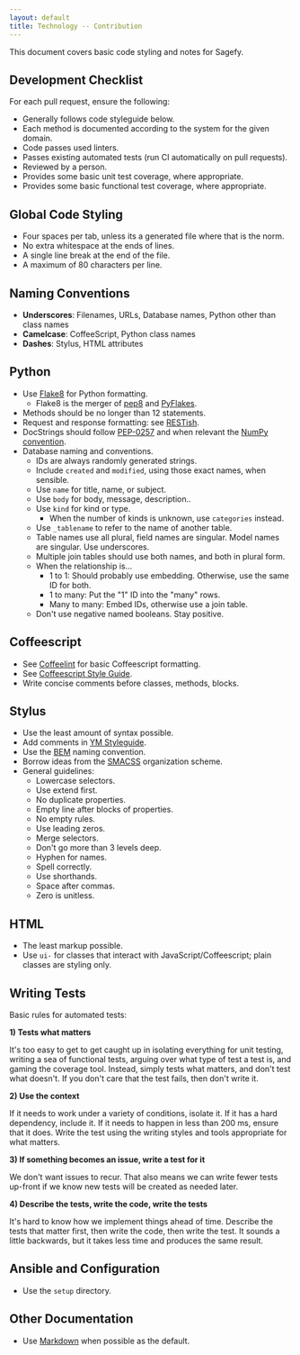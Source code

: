 ```yaml
---
layout: default
title: Technology -- Contribution
---
```


This document covers basic code styling and notes for Sagefy.

Development Checklist
---------------------

For each pull request, ensure the following:

- Generally follows code styleguide below.
- Each method is documented according to the system for the given domain.
- Code passes used linters.
- Passes existing automated tests (run CI automatically on pull requests).
- Reviewed by a person.
- Provides some basic unit test coverage, where appropriate.
- Provides some basic functional test coverage, where appropriate.

Global Code Styling
-------------------

- Four spaces per tab, unless its a generated file where that is the norm.
- No extra whitespace at the ends of lines.
- A single line break at the end of the file.
- A maximum of 80 characters per line.

Naming Conventions
------------------

- **Underscores**: Filenames, URLs, Database names, Python other than class names
- **Camelcase**: CoffeeScript, Python class names
- **Dashes**: Stylus, HTML attributes

Python
------

- Use [Flake8](https://flake8.readthedocs.org/en/2.0/) for Python formatting.
    - Flake8 is the merger of [pep8](https://github.com/jcrocholl/pep8) and [PyFlakes](https://launchpad.net/pyflakes).
- Methods should be no longer than 12 statements.
- Request and response formatting: see [RESTish](/technology/restish).
- DocStrings should follow [PEP-0257](http://legacy.python.org/dev/peps/pep-0257/) and when relevant the [NumPy convention](https://github.com/numpy/numpy/blob/master/doc/HOWTO_DOCUMENT.rst.txt).
- Database naming and conventions.
    - IDs are always randomly generated strings.
    - Include `created` and `modified`, using those exact names, when sensible.
    - Use `name` for title, name, or subject.
    - Use `body` for body, message, description..
    - Use `kind` for kind or type.
        - When the number of kinds is unknown, use `categories` instead.
    - Use `_tablename` to refer to the name of another table.
    - Table names use all plural, field names are singular. Model names are singular. Use underscores.
    - Multiple join tables should use both names, and both in plural form.
    - When the relationship is...
        - 1 to 1: Should probably use embedding. Otherwise, use the same ID for both.
        - 1 to many: Put the "1" ID into the "many" rows.
        - Many to many: Embed IDs, otherwise use a join table.
    - Don't use negative named booleans. Stay positive.

Coffeescript
------------

- See [Coffeelint](http://www.coffeelint.org/) for basic Coffeescript formatting.
- See [Coffeescript Style Guide](https://github.com/polarmobile/coffeescript-style-guide).
- Write concise comments before classes, methods, blocks.

Stylus
------

- Use the least amount of syntax possible.
- Add comments in [YM Styleguide](https://github.com/heiskr/ym-styleguide).
- Use the [BEM](http://bem.info/method/) naming convention.
- Borrow ideas from the [SMACSS](http://smacss.com/) organization scheme.
- General guidelines:
    - Lowercase selectors.
    - Use extend first.
    - No duplicate properties.
    - Empty line after blocks of properties.
    - No empty rules.
    - Use leading zeros.
    - Merge selectors.
    - Don't go more than 3 levels deep.
    - Hyphen for names.
    - Spell correctly.
    - Use shorthands.
    - Space after commas.
    - Zero is unitless.

HTML
----

- The least markup possible.
- Use `ui-` for classes that interact with JavaScript/Coffeescript; plain classes are styling only.

Writing Tests
-------------

Basic rules for automated tests:

**1) Tests what matters**

It's too easy to get to get caught up in isolating everything for unit testing, writing a sea of functional tests, arguing over what type of test a test is, and gaming the coverage tool. Instead, simply tests what matters, and don't test what doesn't. If you don't care that the test fails, then don't write it.

**2) Use the context**

If it needs to work under a variety of conditions, isolate it. If it has a hard dependency, include it. If it needs to happen in less than 200 ms, ensure that it does. Write the test using the writing styles and tools appropriate for what matters.

**3) If something becomes an issue, write a test for it**

We don't want issues to recur. That also means we can write fewer tests up-front if we know new tests will be created as needed later.

**4) Describe the tests, write the code, write the tests**

It's hard to know how we implement things ahead of time. Describe the tests that matter first, then write the code, then write the test. It sounds a little backwards, but it takes less time and produces the same result.

Ansible and Configuration
-------------------------

- Use the `setup` directory.

Other Documentation
-------------------

- Use [Markdown](https://daringfireball.net/projects/markdown/) when possible as the default.
